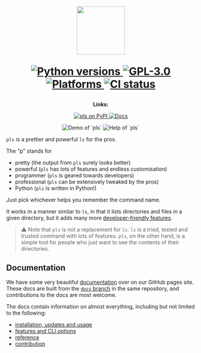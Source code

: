<h1 align="center">
  <img height="128px" src="https://raw.githubusercontent.com/dhruvkb/pls/main/readme_assets/pls.svg"/>

  <p align="center">
    <a href="https://www.python.org">
      <img src="https://img.shields.io/pypi/pyversions/pls" alt="Python versions"/>
    </a>
    <a href="https://github.com/dhruvkb/pls/blob/main/LICENSE">
      <img src="https://img.shields.io/github/license/dhruvkb/pls" alt="GPL-3.0"/>
    </a>
    <a href="https://pypi.org/project/pls/">
      <img src="https://img.shields.io/static/v1?label=supported%20OS&message=posix,%20win&color=informational" alt="Platforms"/>
    </a>
    <a href="https://github.com/dhruvkb/pls/actions/workflows/ci.yml">
      <img src="https://github.com/dhruvkb/pls/actions/workflows/ci.yml/badge.svg" alt="CI status"/>
    </a>
  </p>
</h1>

<p align="center">
  <strong>Links:</strong>
</p>
<p align="center">
  <a href="https://pypi.org/project/pls/">
    <img src="https://img.shields.io/pypi/v/pls" alt="pls on PyPI"/>
  </a>
  <a href="https://dhruvkb.github.io/pls/">
    <img src="https://img.shields.io/static/v1?label=docs&message=dhruvkb/pls:docs&color=informational" alt="Docs"/>
  </a>
</p>

<p align="center">
  <img src="https://raw.githubusercontent.com/dhruvkb/pls/main/readme_assets/demo.png" alt="Demo of `pls`"/>
  <img src="https://raw.githubusercontent.com/dhruvkb/pls/main/readme_assets/help.png" alt="Help of `pls`"/>
</p>

`pls` is a prettier and powerful `ls` for the pros.

The "p" stands for
- pretty (the output from `pls` surely looks better)
- powerful (`pls` has lots of features and endless customisation)
- programmer (`pls` is geared towards developers)
- professional (`pls` can be extensively tweaked by the pros)
- Python (`pls` is written in Python!)

Just pick whichever helps you remember the command name.

It works in a manner similar to `ls`, in  that it lists directories and files in
a given directory, but it adds many more
[developer-friendly features](https://dhruvkb.github.io/pls/features/summary.html).

> ⚠️ Note that `pls` is not a replacement for `ls`. `ls` is a tried, tested and
trusted command with lots of features. `pls`, on the other hand, is a simple
tool for people who just want to see the contents of their directories.

## Documentation

We have some very beautiful [documentation](https://dhruvkb.github.io/pls) over
on our GitHub pages site. These docs are built from the
[`docs` branch](https://github.com/dhruvkb/pls/tree/docs) in the same
repository, and contributions to the docs are most welcome.

The docs contain information on almost everything, including but not limited to
the following:

- [installation, updates and usage](https://dhruvkb.github.io/pls/get_started)
- [features and CLI options](https://dhruvkb.github.io/pls/features)
- [reference](https://dhruvkb.github.io/pls/reference)
- [contribution](https://dhruvkb.github.io/pls/contribution)
